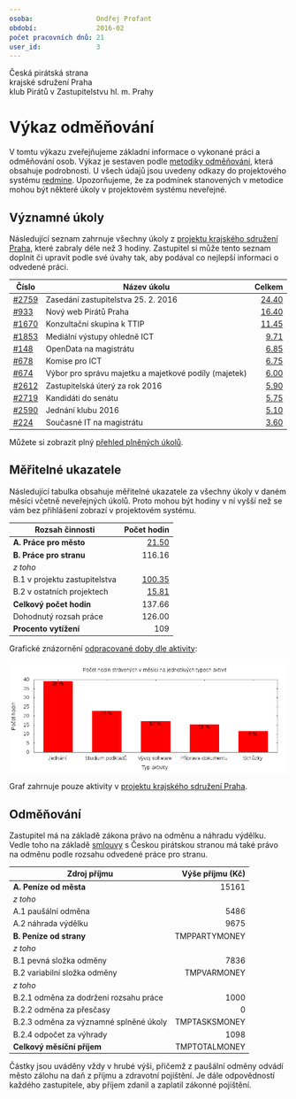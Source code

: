 ```yaml
---
osoba:                Ondřej Profant
období:               2016-02
počet pracovních dnů: 21
user_id:              3
---
```

Česká pirátská strana  
krajské sdružení Praha  
klub Pirátů v Zastupitelstvu hl. m. Prahy

Výkaz odměňování
================

V tomtu výkazu zveřejňujeme základní informace o vykonané práci a odměňování osob. Výkaz je sestaven podle [metodiky odměňování][metodika],
která obsahuje podrobnosti. U všech údajů jsou uvedeny odkazy do projektového systému [redmine](https://redmine.pirati.cz). Upozorňujeme, že za podmínek stanovených v metodice mohou být některé úkoly v projektovém systému neveřejné.

Významné úkoly
----------------------

Následující seznam zahrnuje všechny úkoly z [projektu krajského sdružení Praha][kspraha], které zabraly déle než 3 hodiny. Zastupitel si může tento seznam doplnit či upravit podle své úvahy tak, aby podával co nejlepší informaci o odvedené práci.

Číslo              |   Název úkolu                                            |  Celkem           
-------------------|----------------------------------------------------------|------------------:
[#2759][task2759]  |   Zasedání zastupitelstva 25. 2. 2016                    |  [24.40][time2759]
[#933][task933]    |   Nový web Pirátů Praha                                  |  [16.40][time933] 
[#1670][task1670]  |   Konzultační skupina k TTIP                             |  [11.45][time1670]
[#1853][task1853]  |   Mediální výstupy ohledně ICT                           |  [9.71][time1853] 
[#148][task148]    |   OpenData na magistrátu                                 |  [6.85][time148]  
[#678][task678]    |   Komise pro ICT                                         |  [6.75][time678]  
[#674][task674]    |   Výbor pro správu majetku a majetkové podíly (majetek)  |  [6.00][time674]  
[#2612][task2612]  |   Zastupitelská úterý za rok 2016                        |  [5.90][time2612] 
[#2719][task2719]  |   Kandidáti do senátu                                    |  [5.75][time2719] 
[#2590][task2590]  |   Jednání klubu 2016                                     |  [5.10][time2590] 
[#224][task224]    |   Současné IT na magistrátu                              |  [3.60][time224]  

Můžete si zobrazit plný [přehled plněných úkolů][tasklist].

Měřitelné ukazatele
-------------------

Následující tabulka obsahuje měřitelné ukazatele za všechny úkoly v daném měsíci
včetně neveřejných úkolů. Proto mohou být hodiny v ní vyšší než se vám bez
přihlášení zobrazí v projektovém systému.

Rozsah činnosti                        | Počet hodin
--------------                         | ----------:
**A. Práce pro město**                 | [21.50][linktocityhours]
**B. Práce pro stranu**                | 116.16
*z toho*                               |
B.1 v projektu zastupitelstva          | [100.35][linktohomehours]
B.2 v ostatních projektech             | [15.81][linktootherhours]
**Celkový počet hodin**                | 137.66
Dohodnutý rozsah práce                 | 126.00
**Procento vytížení**                  | 109

Grafické znázornění [odpracované doby dle aktivity][activitylist]:

![Aktivity v měsíci](aktivity.png)

Graf zahrnuje pouze aktivity v [projektu krajského sdružení Praha][kspraha].


Odměňování
----------

Zastupitel má na základě zákona právo na odměnu a náhradu výdělku. Vedle toho na základě [smlouvy][smlouva] s Českou pirátskou stranou má také právo na odměnu podle rozsahu odvedené práce pro stranu.

Zdroj příjmu                           | Výše příjmu (Kč)
-----------------                      | --------------:
**A. Peníze od města**                 | 15161
*z toho*                               |
A.1 paušální odměna                    | 5486
A.2 náhrada výdělku                    | 9675
**B. Peníze od strany**                | TMPPARTYMONEY
*z toho*                               |
B.1 pevná složka odměny                | 7836
B.2 variabilní složka odměny           | TMPVARMONEY
*z toho*                               |
B.2.1 odměna za dodržení rozsahu práce | 1000
B.2.2 odměna za přesčasy               | 0
B.2.3 odměna za významné splněné úkoly | TMPTASKSMONEY
B.2.4 odpočet za výhrady               | 1098
**Celkový měsíční příjem**             | TMPTOTALMONEY

Částky jsou uváděny vždy v hrubé výši, přičemž z paušální odměny odvádí město zálohu na daň z příjmu a zdravotní pojištění. Je dále odpovědností každého zastupitele, aby příjem zdanil a zaplatil zákonné pojištění.

[metodika]: https://redmine.pirati.cz/projects/praha/wiki/Odm%C4%9B%C5%88ov%C3%A1n%C3%AD_zastupitel%C5%AF

[kspraha]: https://redmine.pirati.cz/projects/kspraha
[tasklist]: https://redmine.pirati.cz/projects/kspraha/time_entries/report?f[]=spent_on&f[]=user_id&op[user_id]==&f[]=&columns=month&criteria[]=issue&op[spent_on]=><&op[user_id]==&utf8=✓&v[spent_on][]=2016-02-01&v[spent_on][]=2016-02-29&v[user_id][]=3
[task2759]: https://redmine.pirati.cz/issues/2759
[time2759]:https://redmine.pirati.cz/issues/2759/time_entries?f[]=spent_on&f[]=user_id&f[]=&op[spent_on]=><&op[user_id]==&op[spent_on]=><&op[user_id]==&utf8=✓&v[spent_on][]=2016-02-01&v[spent_on][]=2016-02-29&v[user_id][]=3
[task933]: https://redmine.pirati.cz/issues/933
[time933]:https://redmine.pirati.cz/issues/933/time_entries?f[]=spent_on&f[]=user_id&f[]=&op[spent_on]=><&op[user_id]==&op[spent_on]=><&op[user_id]==&utf8=✓&v[spent_on][]=2016-02-01&v[spent_on][]=2016-02-29&v[user_id][]=3
[task1670]: https://redmine.pirati.cz/issues/1670
[time1670]:https://redmine.pirati.cz/issues/1670/time_entries?f[]=spent_on&f[]=user_id&f[]=&op[spent_on]=><&op[user_id]==&op[spent_on]=><&op[user_id]==&utf8=✓&v[spent_on][]=2016-02-01&v[spent_on][]=2016-02-29&v[user_id][]=3
[task1853]: https://redmine.pirati.cz/issues/1853
[time1853]:https://redmine.pirati.cz/issues/1853/time_entries?f[]=spent_on&f[]=user_id&f[]=&op[spent_on]=><&op[user_id]==&op[spent_on]=><&op[user_id]==&utf8=✓&v[spent_on][]=2016-02-01&v[spent_on][]=2016-02-29&v[user_id][]=3
[task148]: https://redmine.pirati.cz/issues/148
[time148]:https://redmine.pirati.cz/issues/148/time_entries?f[]=spent_on&f[]=user_id&f[]=&op[spent_on]=><&op[user_id]==&op[spent_on]=><&op[user_id]==&utf8=✓&v[spent_on][]=2016-02-01&v[spent_on][]=2016-02-29&v[user_id][]=3
[task678]: https://redmine.pirati.cz/issues/678
[time678]:https://redmine.pirati.cz/issues/678/time_entries?f[]=spent_on&f[]=user_id&f[]=&op[spent_on]=><&op[user_id]==&op[spent_on]=><&op[user_id]==&utf8=✓&v[spent_on][]=2016-02-01&v[spent_on][]=2016-02-29&v[user_id][]=3
[task674]: https://redmine.pirati.cz/issues/674
[time674]:https://redmine.pirati.cz/issues/674/time_entries?f[]=spent_on&f[]=user_id&f[]=&op[spent_on]=><&op[user_id]==&op[spent_on]=><&op[user_id]==&utf8=✓&v[spent_on][]=2016-02-01&v[spent_on][]=2016-02-29&v[user_id][]=3
[task2612]: https://redmine.pirati.cz/issues/2612
[time2612]:https://redmine.pirati.cz/issues/2612/time_entries?f[]=spent_on&f[]=user_id&f[]=&op[spent_on]=><&op[user_id]==&op[spent_on]=><&op[user_id]==&utf8=✓&v[spent_on][]=2016-02-01&v[spent_on][]=2016-02-29&v[user_id][]=3
[task2719]: https://redmine.pirati.cz/issues/2719
[time2719]:https://redmine.pirati.cz/issues/2719/time_entries?f[]=spent_on&f[]=user_id&f[]=&op[spent_on]=><&op[user_id]==&op[spent_on]=><&op[user_id]==&utf8=✓&v[spent_on][]=2016-02-01&v[spent_on][]=2016-02-29&v[user_id][]=3
[task2590]: https://redmine.pirati.cz/issues/2590
[time2590]:https://redmine.pirati.cz/issues/2590/time_entries?f[]=spent_on&f[]=user_id&f[]=&op[spent_on]=><&op[user_id]==&op[spent_on]=><&op[user_id]==&utf8=✓&v[spent_on][]=2016-02-01&v[spent_on][]=2016-02-29&v[user_id][]=3
[task224]: https://redmine.pirati.cz/issues/224
[time224]:https://redmine.pirati.cz/issues/224/time_entries?f[]=spent_on&f[]=user_id&f[]=&op[spent_on]=><&op[user_id]==&op[spent_on]=><&op[user_id]==&utf8=✓&v[spent_on][]=2016-02-01&v[spent_on][]=2016-02-29&v[user_id][]=3
[activitylist]: https://redmine.pirati.cz/projects/kspraha/time_entries/report?columns=month&criteria[]=activity&f[]=spent_on&f[]=user_id&f[]=&op[spent_on]=><&op[user_id]==&utf8=✓&v[spent_on][]=2016-02-01&v[spent_on][]=2016-02-29&v[user_id][]=3

[smlouva]: https://smlouvy.pirati.cz/smlouvy/2014/11/13/ondrej-profant/index.html
[linktocityhours]: https://redmine.pirati.cz/projects/praha/time_entries?f[]=spent_on&f[]=user_id&f[]=cf_16&f[]=&op[cf_16]=*&op[spent_on]=><&op[user_id]==&utf8=✓&v[spent_on][]=2016-02-01&v[spent_on][]=2016-02-29&v[user_id][]=3
[linktohomehours]: https://redmine.pirati.cz/projects/praha/time_entries?f[]=spent_on&f[]=user_id&f[]=&f[]=subproject_id&op[subproject_id]=!*&op[spent_on]=><&op[user_id]==&utf8=✓&v[spent_on][]=2016-02-01&v[spent_on][]=2016-02-29&v[user_id][]=3&f[]=cf_16&op[cf_16]=!*
[linktootherhours]: https://redmine.pirati.cz/time_entries?&columns=month&criteria[]=user&f[]=spent_on&f[]=user_id&f[]=cf_16&f[]=project_id&f[]=&op[cf_16]==&op[project_id]=!&v[cf_16][]=strana&v[project_id][]=15&op[spent_on]=><&op[user_id]==&utf8=✓&v[spent_on][]=2016-02-01&v[spent_on][]=2016-02-29&v[user_id][]=3
